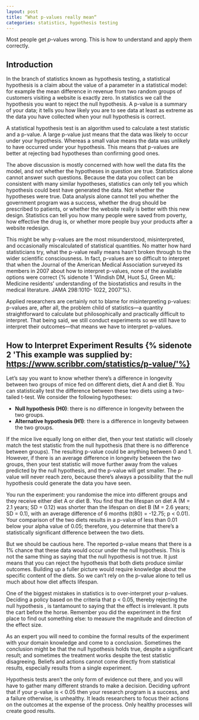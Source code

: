 ```yaml
---
layout: post
title: “What p-values really mean“
categories: statistics, hypothesis testing
---
```


Most people get _p_-values wrong. This is how to understand and apply them correctly.

## Introduction

In the branch of statistics known as hypothesis testing,  a statistical hypothesis is a claim about the value of a parameter in a statistical model: for example  the mean difference in revenue from two random groups of customers visiting a website is exactly zero. In statistics we call the hypothesis you want to reject the null hypothesis. A p-value is a summary of your data; it tells you how likely you are to see data at least as extreme as the data you have collected when your null hypothesis is correct.

A statistical hypothesis test is an algorithm used to calculate a test statistic and a p-value. A large p-value just means that the data was likely to occur under your hypothesis. Whereas a small value means the data was unlikely to have occurred under your hypothesis. This means that p-values are better at rejecting bad hypotheses than confirming good ones. 

The above discussion is mostly concerned with how well the data fits the model, and not whether the hypotheses in question are true. Statistics alone cannot answer such questions. Because the data you collect can be consistent with many similar hypotheses, statistics can only tell you which hypothesis could best have generated the data. Not whether the hypotheses were true. Data analysis alone cannot tell you whether the government program was a success, whether the drug should be prescribed to patients, or whether the website really is better with this new design. Statistics can tell you how many people were saved from poverty, how effective the drug is, or whether more people buy your products after a website redesign.

This might be why p-values are the most misunderstood, misinterpreted, and occasionally miscalculated of statistical quantities. No matter how hard statisticians try, what the p-value really means hasn’t broken through to the wider scientific consciousness. In fact, p-values are so difficult to interpret that when the Journal of the American Medical Association surveyed its members in 2007 about how to interpret p-values, none of the available options were correct {% sidenote 1 'Windish DM, Huot SJ, Green ML: Medicine residents’ understanding of the biostatistics and results in the medical literature. JAMA 298:1010- 1022, 2007'%}.

Applied researchers are certainly not to blame for misinterpreting p-values: p-values are, after all,  the problem child of statistics—a quantity straightforward to calculate but philosophically and practically difficult to interpret. That being said, we still conduct experiments so we still have to interpret their outcomes—that means we have to interpret p-values.

## How to Interpret Experiment Results {% sidenote 2 'This example was supplied by: https://www.scribbr.com/statistics/p-value/'%}

Let’s say you want to know whether there’s a difference in longevity between two groups of mice fed on different diets, diet A and diet B. You can statistically test the difference between these two diets using a two-tailed t-test. We consider the following hypotheses:

* __Null hypothesis (H0)__: there is no difference in longevity between the two groups.
* __Alternative hypothesis (H1)__: there is a difference in longevity between the two groups.

If the mice live equally long on either diet, then your test statistic will closely match the test statistic from the null hypothesis (that there is no difference between groups). The resulting p-value could be anything between 0 and 1. However, if there is an average difference in longevity between the two groups, then your test statistic will move further away from the values predicted by the null hypothesis, and the p-value will get smaller. The p-value will never reach zero, because there’s always a possibility that the null hypothesis could generate the data you have seen.

You run the experiment: you randomise the mice into different groups and they receive either diet A or diet B. You find that the lifespan on diet A (M = 2.1 years; SD = 0.12) was shorter than the lifespan on diet B (M = 2.6 years; SD = 0.1), with an average difference of 6 months (t(80) = -12.75; p < 0.01). Your comparison of the two diets results in a p-value of less than 0.01 below your alpha value of 0.05; therefore, you determine that there’s a statistically significant difference between the two diets.

But we should be cautious here. The reported p-value means that there is a 1% chance that these data would occur under the null hypothesis. This is not the same thing as saying that the null hypothesis is not true. It just means that you can reject the hypothesis that both diets produce similar outcomes. Building up a fuller picture would require knowledge about the specific content of the diets. So we can’t rely on the p-value alone to tell us much about how diet affects lifespan. 

One of the biggest mistakes in statistics is to over-interpret your p-values. Deciding a policy based on the criteria that p < 0.05, thereby rejecting the null hypothesis , is tantamount to saying that the effect is irrelevant. It puts the cart before the horse. Remember you did the experiment in the first place to find out something else: to measure the magnitude and direction of the effect size. 

As an expert you will need to combine the formal results of the experiment with your domain knowledge and come to a conclusion. Sometimes the conclusion might be that the null hypothesis holds true, despite a significant result; and sometimes the treatment works despite the test statistic disagreeing. Beliefs and actions cannot come directly from statistical results, especially results from a single experiment. 

Hypothesis tests aren’t the only form of evidence out there, and you will have to gather many different strands to make a decision. Deciding upfront that if your p-value is  < 0.05 then your research program is a success, and a failure otherwise, is unhealthy. It leads researchers to focus their actions on the outcomes at the expense of the process. Only healthy processes will create good results.
